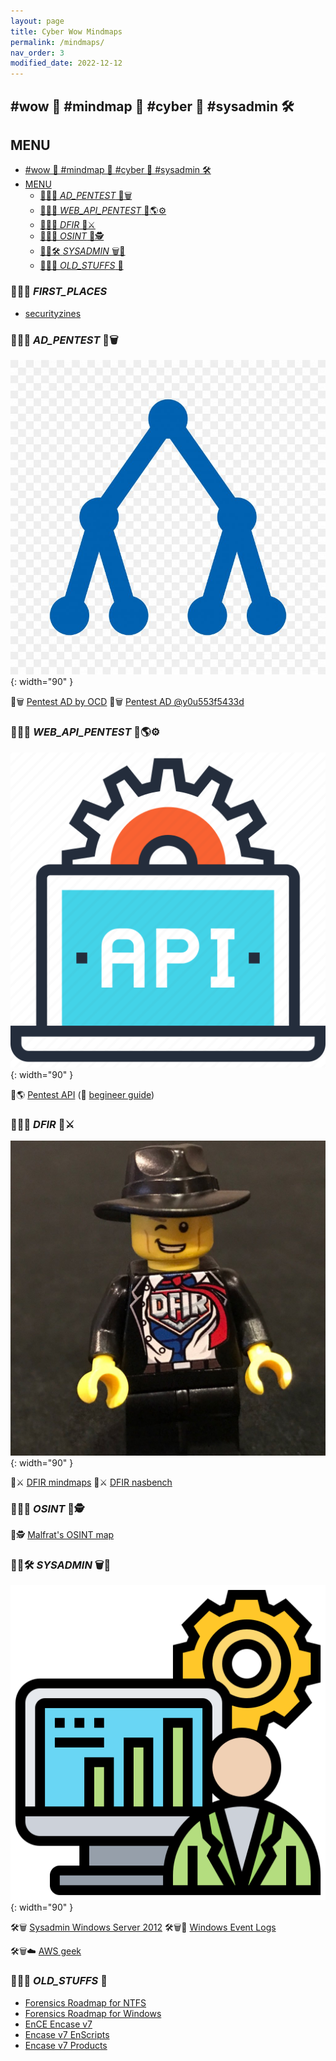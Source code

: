 ```yaml
---
layout: page
title: Cyber Wow Mindmaps
permalink: /mindmaps/
nav_order: 3
modified_date: 2022-12-12
---
```


## <a name='wowmindmapcybersysadmin'></a> #wow 👀 #mindmap 🧠 #cyber 🔫 #sysadmin 🛠️

## <a name='MENU'></a>MENU

<!-- vscode-markdown-toc -->
* [ #wow 👀 #mindmap 🧠 #cyber 🔫 #sysadmin 🛠️](#wowmindmapcybersysadmin)
* [MENU](#MENU)
	* [👀🧠🔫 _AD_PENTEST_ 📕🗑️](#_AD_PENTEST_)
	* [👀🧠🔫 _WEB_API_PENTEST_ 📕🌎⚙️](#_WEB_API_PENTEST_)
	* [👀🧠🔫 _DFIR_ 📘⚔️](#_DFIR_)
	* [👀🧠🔫 _OSINT_ 📘🕵️](#_OSINT_)
	* [👀🧠🛠️ _SYSADMIN_ 🗑️️🐧](#_SYSADMIN_)
	* [👀🧠🔫 _OLD_STUFFS_ 🥱](#_OLD_STUFFS_)

<!-- vscode-markdown-toc-config
	numbering=false
	autoSave=true
	/vscode-markdown-toc-config -->
<!-- /vscode-markdown-toc -->

### 👀🧠🔫 _FIRST_PLACES_

* [securityzines](https://securityzines.com/)

### <a name='_AD_PENTEST_'></a>👀🧠🔫 _AD_PENTEST_ 📕🗑️

![AD icon](/assets/images/icons-ad.png){: width="90" }

📕🗑️ [Pentest AD by OCD](https://orange-cyberdefense.github.io/ocd-mindmaps/)
📕🗑️ [Pentest AD @y0u553f5433d](https://xmind.app/m/874LNH/)

### <a name='_WEB_API_PENTEST_'></a>👀🧠🔫 _WEB_API_PENTEST_ 📕🌎⚙️

![Pentest Web API icon](/assets/images/icons-web-api.png){: width="90" }

📕🌎 [Pentest API](https://dsopas.github.io/MindAPI/play/) (🔗 [begineer guide](https://danaepp.com/beginners-guide-to-api-hacking))

### <a name='_DFIR_'></a>👀🧠🔫 _DFIR_ 📘⚔️

![DFIR icon](/assets/images/icons-dfir.png){: width="90" }

📘⚔️ [DFIR mindmaps](https://github.com/AndrewRathbun/DFIRMindMaps)
📘⚔️ [DFIR nasbench](https://github.com/nasbench/MindMaps)

### <a name='_OSINT_'></a>👀🧠🔫 _OSINT_ 📘🕵️

📘🕵️ [Malfrat's OSINT map](https://map.malfrats.industries/)

### <a name='_SYSADMIN_'></a>👀🧠🛠️ _SYSADMIN_ 🗑️️🐧


![Sysadmin icon](/assets/images/icons-sysadmin.png){: width="90" }

🛠️🗑️️ [Sysadmin Windows Server 2012](https://xmind.app/m/eZ7i/)
🛠️🗑️📃 [Windows Event Logs](https://github.com/mdecrevoisier/Microsoft-eventlog-mindmap)

🛠️🗑️☁️ [AWS geek](https://www.awsgeek.com/)

### <a name='_OLD_STUFFS_'></a>👀🧠🔫 _OLD_STUFFS_ 🥱

* [Forensics Roadmap for NTFS](/mindmaps/svg/win-for-ntfs.svg)
* [Forensics Roadmap for Windows](/mindmaps/svg/win-for-invest-roadmap.svg)
* [EnCE Encase v7](/mindmaps/svg/win-for-encase-v7-ence.svg)
* [Encase v7 EnScripts](/mindmaps/svg/win-for-encase-v7-enscript.svg)
* [Encase v7 Products](/mindmaps/svg/win-for-encase-products-2016.svg)